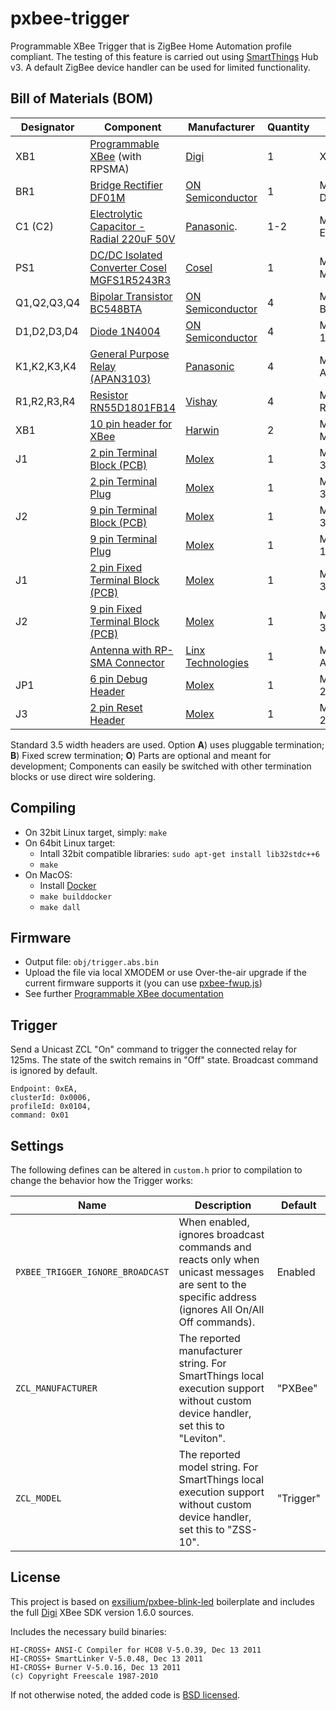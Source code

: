 # pxbee-trigger

Programmable XBee Trigger that is ZigBee Home Automation profile compliant. The testing of this feature is carried out using [SmartThings](https://www.smartthings.com) Hub v3. A default ZigBee device handler can be used for limited functionality.

## Bill of Materials (BOM)

| Designator  | Component                                                                                                            | Manufacturer                                      | Quantity | SKU / Part nr.                | Spec                                                                               | Option |
| ----------- | -------------------------------------------------------------------------------------------------------------------- | ------------------------------------------------- | -------- | ----------------------------- | ---------------------------------------------------------------------------------- | ------ |
| XB1         | [Programmable XBee](https://www.digi.com/products/xbee-rf-solutions/rf-modules/xbee-zigbee#partnumbers) (with RPSMA) | [Digi](https://www.digi.com)                      |        1 | XBP24CZ7SITB003               | [PDF](http://www.digi.com/resources/documentation/digidocs/pdfs/90002002.pdf)      |        |
| BR1         | [Bridge Rectifier DF01M](https://www.mouser.ee/ProductDetail/512-DF01M)                                              | [ON Semiconductor](https://www.onsemi.com)        |        1 | Mouser No: 512-DF01M          | [PDF](https://www.mouser.ee/datasheet/2/308/DF10M-D-1803766.pdf)                   |        |
| C1 (C2)     | [Electrolytic Capacitor - Radial 220uF 50V](https://www.mouser.ee/ProductDetail/EEU-FM1H221)                         | [Panasonic](https://industrial.panasonic.com).    |      1-2 | Mouser No: 667-EEU-FM1H221.   | [PDF](https://www.mouser.ee/datasheet/2/315/ABA0000C1018-947496.pdf).              |        |
| PS1         | [DC/DC Isolated Converter Cosel MGFS1R5243R3](https://www.mouser.ee/ProductDetail/436-MGFS1R5243R3)                  | [Cosel](https://www.coseleurope.eu)               |        1 | Mouser No: 436-MGFS1R5243R3   | [PDF](https://www.mouser.ee/datasheet/2/622/SFE_MGFS-1115632.pdf)                  |        |
| Q1,Q2,Q3,Q4 | [Bipolar Transistor BC548BTA](https://www.mouser.ee/ProductDetail/512-BC548BTA)                                      | [ON Semiconductor](https://www.onsemi.com)        |        4 | Mouser No: 512-BC548BTA       | [PDF](https://www.mouser.ee/datasheet/2/308/BC548-1118644.pdf)                     |        |
| D1,D2,D3,D4 | [Diode 1N4004](https://www.mouser.ee/ProductDetail/863-1N4004RLG)                                                    | [ON Semiconductor](https://www.onsemi.com)        |        4 | Mouser No: 863-1N4004RLG      | [PDF](https://www.mouser.ee/datasheet/2/308/1N4001-D-110363.pdf)                   |        |
| K1,K2,K3,K4 | [General Purpose Relay (APAN3103)](https://www.mouser.ee/ProductDetail/769-APAN3103)                                 | [Panasonic](https://industrial.panasonic.com)     |        4 | Mouser No: 769-APAN3103       | [PDF](https://www.mouser.ee/datasheet/2/315/mech_eng_pan-1299258.pdf)              |        |
| R1,R2,R3,R4 | [Resistor RN55D1801FB14](https://www.mouser.ee/ProductDetail/71-RN55D1801FB14)                                       | [Vishay](https://www.vishay.com)                  |        4 | Mouser No: 71-RN55D1801FB14   | [PDF](https://www.mouser.ee/datasheet/2/427/cmfmil-109690.pdf)                     |        |
| XB1         | [10 pin header for XBee](https://www.mouser.ee/ProductDetail/855-M22-7131042)                                        | [Harwin](https://www.harwin.com)                  |        2 | Mouser No: 855-M22-7131042    | [PDF](https://www.mouser.ee/datasheet/2/181/M22-713-1134021.pdf)                   |        |
| J1          | [2 pin Terminal Block (PCB)](https://www.mouser.ee/ProductDetail/538-39501-1002)                                     | [Molex](https://www.molex.com)                    |        1 | Mouser No: 538-39501-1002     | [PDF](https://www.mouser.ee/datasheet/2/276/0395011002_TERMINAL_BLOCKS-163759.pdf) | A      |
|             | [2 pin Terminal Plug](https://www.mouser.ee/ProductDetail/538-39500-0002)                                            | [Molex](https://www.molex.com)                    |        1 | Mouser No: 538-39500-0002     | [PDF](https://www.mouser.ee/datasheet/2/276/0395000002_TERMINAL_BLOCKS-136229.pdf) | A      |
| J2          | [9 pin Terminal Block (PCB)](https://www.mouser.ee/ProductDetail/538-39501-1009)                                     | [Molex](https://www.molex.com)                    |        1 | Mouser No: 538-39501-1009     | [PDF](https://www.mouser.ee/datasheet/2/276/0395011009_TERMINAL_BLOCKS-163629.pdf) | A      |
|             | [9 pin Terminal Plug](https://www.mouser.ee/ProductDetail/651-1908101)                                               | [Molex](https://www.molex.com)                    |        1 | Mouser No: 651-1908101        | [PDF](https://www.mouser.ee/datasheet/2/276/0395000009_TERMINAL_BLOCKS-163669.pdf) | A      |
| J1          | [2 pin Fixed Terminal Block (PCB)](https://www.mouser.ee/ProductDetail/538-39357-0002)                               | [Molex](https://www.molex.com)                    |        1 | Mouser No: 538-39357-0002     | [PDF](https://www.mouser.ee/datasheet/2/276/0393570002_TERMINAL_BLOCKS-227759.pdf) | B      |
| J2          | [9 pin Fixed Terminal Block (PCB)](https://www.mouser.ee/ProductDetail/538-39357-0009)                               | [Molex](https://www.molex.com)                    |        1 | Mouser No: 538-39357-0009     | [PDF](https://www.mouser.ee/datasheet/2/276/0393570009_TERMINAL_BLOCKS-136250.pdf) | B      |
|             | [Antenna with RP-SMA Connector](https://www.mouser.ee/ProductDetail/712-ANT-2.4-CW-RAH)                              | [Linx Technologies](https://linxtechnologies.com) |        1 | Mouser No: 712-ANT-2.4-CW-RAH | [PDF](https://www.mouser.ee/datasheet/2/238/ant-2.4-cw-rah-ccc-1659143.pdf)        |        |
| JP1         | [6 pin Debug Header](https://www.mouser.ee/ProductDetail/538-22-28-8065)                                             | [Molex](https://www.molex.com)                    |        1 | Mouser No: 538-22-28-8065     | [PDF](https://www.mouser.ee/datasheet/2/276/0022288065_PCB_HEADERS-159204.pdf)     | O      |
| J3          | [2 pin Reset Header](https://www.mouser.ee/ProductDetail/Molex/22-28-5027)                                           | [Molex](https://www.molex.com)                    |        1 | Mouser No: 538-22-28-5027     | [PDF](https://www.mouser.ee/ProductDetail/Molex/22-28-5027)                        | O      |

Standard 3.5 width headers are used. Option **A**) uses pluggable termination; **B**) Fixed screw termination; **O**) Parts are optional and meant for development; Components can easily be switched with other termination blocks or use direct wire soldering.

## Compiling

- On 32bit Linux target, simply: `make`
- On 64bit Linux target:
    - Intall 32bit compatible libraries: `sudo apt-get install lib32stdc++6`
    - `make`
- On MacOS:
    - Install [Docker](https://www.docker.com)
    - `make builddocker`
    - `make dall`

## Firmware

- Output file: `obj/trigger.abs.bin`
- Upload the file via local XMODEM or use Over-the-air upgrade if the current firmware supports it (you can use [pxbee-fwup.js](https://github.com/exsilium/pxbee-fwup.js))
- See further [Programmable XBee documentation](http://xbee-sdk-doc.readthedocs.io)

## Trigger

Send a Unicast ZCL "On" command to trigger the connected relay for 125ms. The state of the switch remains in "Off" state. Broadcast command is ignored by default.

```
Endpoint: 0xEA,
clusterId: 0x0006,
profileId: 0x0104,
command: 0x01
```

## Settings

The following defines can be altered in `custom.h` prior to compilation to change the behavior how the Trigger works:

|  Name | Description | Default |
| ------| ----------- | ------- |
| `PXBEE_TRIGGER_IGNORE_BROADCAST` | When enabled, ignores broadcast commands and reacts only when unicast messages are sent to the specific address (ignores All On/All Off commands). | Enabled |
| `ZCL_MANUFACTURER` | The reported manufacturer string. For SmartThings local execution support without custom device handler, set this to "Leviton". | "PXBee" |
| `ZCL_MODEL` | The reported model string. For SmartThings local execution support without custom device handler, set this to "ZSS-10". | "Trigger" |

## License

This project is based on [exsilium/pxbee-blink-led](https://github.com/exsilium/pxbee-blink-led) boilerplate and includes the full [Digi](http://www.digi.com) XBee SDK version 1.6.0 sources.

Includes the necessary build binaries:
```
HI-CROSS+ ANSI-C Compiler for HC08 V-5.0.39, Dec 13 2011
HI-CROSS+ SmartLinker V-5.0.48, Dec 13 2011
HI-CROSS+ Burner V-5.0.16, Dec 13 2011
(c) Copyright Freescale 1987-2010
```

If not otherwise noted, the added code is [BSD licensed](LICENSE).
